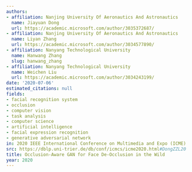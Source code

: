 ```yaml
---
authors:
- affiliation: Nanjing University Of Aeronautics And Astronautics
  name: Jiayuan Dong
  url: https://academic.microsoft.com/author/3035372687/
- affiliation: Nanjing University Of Aeronautics And Astronautics
  name: Liyan Zhang
  url: https://academic.microsoft.com/author/3034577890/
- affiliation: Nanyang Technological University
  name: Hanwang Zhang
  slug: hanwang_zhang
- affiliation: Nanyang Technological University
  name: Weichen Liu
  url: https://academic.microsoft.com/author/3034243199/
date: '2020-07-06'
estimated_citations: null
fields:
- facial recognition system
- occlusion
- computer vision
- task analysis
- computer science
- artificial intelligence
- facial expression recognition
- generative adversarial network
in: 2020 IEEE International Conference on Multimedia and Expo (ICME)
src: https://dblp.uni-trier.de/db/conf/icmcs/icme2020.html#DongZZL20
title: Occlusion-Aware GAN for Face De-Occlusion in the Wild
year: 2020
---
```

